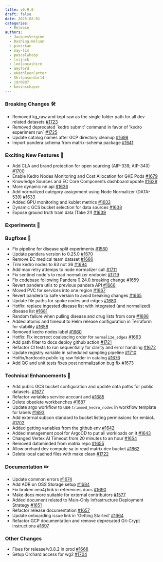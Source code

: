 ```yaml
---
title: v0.9.0
draft: false
date: 2025-08-01
categories:
  - Release
authors:
  - JacquesVergine
  - Dashing-Nelson
  - piotrkan
  - may-lim
  - pascalwhoop
  - lvijnck
  - leelancashire
  - amyford
  - eKathleenCarter
  - Shilpasundar14
  - jdr0887
  - kevinschaper
---
```


### Breaking Changes 🛠
- Removed kg_raw and kept raw as the single folder path for all dev related datasets [#1723](https://github.com/everycure-org/matrix/pull/1723)
- Removed deprecated 'kedro submit' command in favor of 'kedro experiment run` [#1725](https://github.com/everycure-org/matrix/pull/1725)
- Update catalog names after GCP directory cleanup [#1698](https://github.com/everycure-org/matrix/pull/1698)
- Import pandera schema from matrix-schema package [#1641](https://github.com/everycure-org/matrix/pull/1641)
### Exciting New Features 🎉
- Add CLA and brand protection for open sourcing (AIP-339, AIP-340) [#1700](https://github.com/everycure-org/matrix/pull/1700)
- Enable Kedro Nodes Monitoring and Cost Allocation for GKE Pods [#1679](https://github.com/everycure-org/matrix/pull/1679)
- Knowledge Sources and EC Core Components dashboard update [#1628](https://github.com/everycure-org/matrix/pull/1628)
- More dynamic nn api [#1636](https://github.com/everycure-org/matrix/pull/1636)
- Add normalized category assignment using Node Normalizer (DATA-539) [#1633](https://github.com/everycure-org/matrix/pull/1633)
- Added GPU monitoring and kublet metrics [#1602](https://github.com/everycure-org/matrix/pull/1602)
- Dynamic GCS bucket selection for data sources [#1638](https://github.com/everycure-org/matrix/pull/1638)
- Expose ground truth train data (Take 2!) [#1639](https://github.com/everycure-org/matrix/pull/1639)
### Experiments 🧪
### Bugfixes 🐛
- Fix pipeline for disease split experiments [#1560](https://github.com/everycure-org/matrix/pull/1560)
- Update pandera version to 0.25.0 [#1670](https://github.com/everycure-org/matrix/pull/1670)
- Remove EC medical team dataset [#1686](https://github.com/everycure-org/matrix/pull/1686)
- Trim kedro nodes to 63 not 36 [#1694](https://github.com/everycure-org/matrix/pull/1694)
- Add max retry attemps to node normalizer call [#1711](https://github.com/everycure-org/matrix/pull/1711)
- Fix sentinel node's to read normalizer endpoint [#1719](https://github.com/everycure-org/matrix/pull/1719)
- Fix codebase following Pandera 0.24.0 breaking change [#1659](https://github.com/everycure-org/matrix/pull/1659)
- Revert pandera utils to previous pandera API [#1666](https://github.com/everycure-org/matrix/pull/1666)
- Moved PVC for services into one region [#1667](https://github.com/everycure-org/matrix/pull/1667)
- Revert pandera to safe version to avoid breaking changes [#1665](https://github.com/everycure-org/matrix/pull/1665)
- Update file paths for spoke nodes and edges [#1680](https://github.com/everycure-org/matrix/pull/1680)
- Hotfix: replace ingested disease list with integrated (and normalized) disease list [#1681](https://github.com/everycure-org/matrix/pull/1681)
- Random failure when pulling disease and drug lists from core [#1688](https://github.com/everycure-org/matrix/pull/1688)
- Added atomic and timeout to Helm release configuration in Terraform for stability [#1658](https://github.com/everycure-org/matrix/pull/1658)
- Removed kedro nodes label [#1660](https://github.com/everycure-org/matrix/pull/1660)
- Hotfix: Fix incorrect coalescing order for `normalize_edges` [#1663](https://github.com/everycure-org/matrix/pull/1663)
- Add path filter to docs deploy github action [#1721](https://github.com/everycure-org/matrix/pull/1721)
- Refactor CI tests to run sequentially for clarity and error handling [#1672](https://github.com/everycure-org/matrix/pull/1672)
- Update registry variable in scheduled sampling pipeline [#1710](https://github.com/everycure-org/matrix/pull/1710)
- Hotfix/hardcode public kg raw folder in catalog [#1676](https://github.com/everycure-org/matrix/pull/1676)
- Add QC and unit tests fixes post normalization bug fix [#1673](https://github.com/everycure-org/matrix/pull/1673)
### Technical Enhancements 🧰
- Add public GCS bucket configuration and update data paths for public datasets. [#1677](https://github.com/everycure-org/matrix/pull/1677)
- Refactor variables service account and [#1685](https://github.com/everycure-org/matrix/pull/1685)
- Delete obsolete workbenches [#1687](https://github.com/everycure-org/matrix/pull/1687)
- Update argo workflow to use `trimmed_kedro_nodes` in workflow template for labels [#1693](https://github.com/everycure-org/matrix/pull/1693)
- Add external subcon standard to bucket listing permissions for embiol… [#1702](https://github.com/everycure-org/matrix/pull/1702)
- Added getting variables from the github env [#1642](https://github.com/everycure-org/matrix/pull/1642)
- Added management pool for ArgoCD to put all workloads on it [#1643](https://github.com/everycure-org/matrix/pull/1643)
- Changed Vertex AI Timeout from 20 minutes to an hour [#1654](https://github.com/everycure-org/matrix/pull/1654)
- Removed dataminded from matrix repo [#1655](https://github.com/everycure-org/matrix/pull/1655)
- Allow orchard dev compute sa to read matrix dev bucket [#1662](https://github.com/everycure-org/matrix/pull/1662)
- Delete local cached files with make clean [#1722](https://github.com/everycure-org/matrix/pull/1722)
### Documentation ✏️
- Update common errors [#1674](https://github.com/everycure-org/matrix/pull/1674)
- Add ADR on OSS Storage setup [#1684](https://github.com/everycure-org/matrix/pull/1684)
- Fix broken neo4j link in references docs [#1690](https://github.com/everycure-org/matrix/pull/1690)
- Make docs more suitable for external contributors [#1577](https://github.com/everycure-org/matrix/pull/1577)
- Added document related to Main-Only Infrastructure Deployment Strategy [#1651](https://github.com/everycure-org/matrix/pull/1651)
- Refactor release documentation [#1657](https://github.com/everycure-org/matrix/pull/1657)
- Update onboarding issue link in 'Getting Started' [#1664](https://github.com/everycure-org/matrix/pull/1664)
- Refactor GCP documentation and remove deprecated Git-Crypt instructions [#1697](https://github.com/everycure-org/matrix/pull/1697)
### Other Changes
- Fixes for release/v0.8.2 in prod [#1668](https://github.com/everycure-org/matrix/pull/1668)
- Setup Orchard access for wg2 [#1704](https://github.com/everycure-org/matrix/pull/1704)
